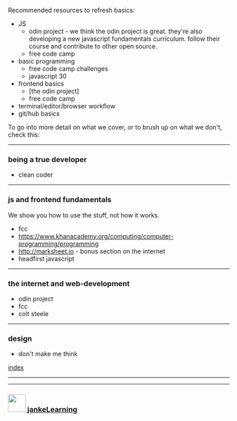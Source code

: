 
Recommended resources to refresh basics:
* JS
  * odin project - we think the odin project is great.  they're also developing a new javascript fundamentals curriculum.  follow their course and contribute to other open source.
  * free code camp
* basic programming
  * free code camp challenges
  * javascript 30
* frontend basics
  * [the odin project]
  * free code camp
* terminal/editor/browser workflow
* git/hub basics




To go into more detail on what we cover, or to brush up on what we don't, check this:  

_______

### being a true developer
* clean coder

________

### js and frontend fundamentals
We show you how to use the stuff, not how it works.
* fcc
* https://www.khanacademy.org/computing/computer-programming/programming
* http://marksheet.io -  bonus section on the internet
* headfirst javascript

_________

### the internet and web-development
* odin project
* fcc
* colt steele

________

### design
* don't make me think




[index](./readme.md)


---
---
### [<img src="https://github.com/jankeLearning/diagrams/blob/master/JL_clean.png" width="40" height="40" target="_blank" />  jankeLearning](https://github.com/jankeLearning)